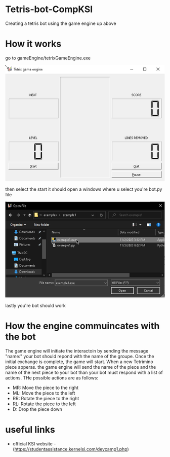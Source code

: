 # Tetris-bot-CompKSI
Creating a tetris bot using the game engine up above

# How it works 
go to gameEngine/tetrixGameEngine.exe

![TetrisEngine](./Pictures/TetrisEngine.png)

then select the start it should open a windows where u select you're bot.py file 

![Executable](./Pictures/SelectExeFile.png)

lastly you're bot should work

# How the engine commuincates with the bot
The game engine will initiate the interactoin by sending the message "name:" your bot should repond with the name of the groupe.
Once the initial exchange is complete, the game will start. When a new Tetrimino piece apperas. the game engine will send the name of the piece and the name of the next piece to your bot than your bot must respond with a list of actions. THe possible actions are as follows:
- MR: Move the piece to the right
- ML: Move the piece to the left
- RR: Rotate the piece to the right
- RL: Rotate the piece to the left
- D: Drop the piece down


# useful links

- official KSI website - (https://studentassistance.kernelsi.com/devcamp1.php)
